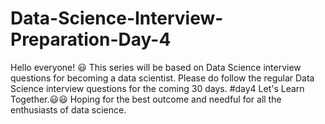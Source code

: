 # Data-Science-Interview-Preparation-Day-4
Hello everyone! 😃 This series will be based on Data Science interview questions for becoming a data scientist. Please do follow the regular Data Science interview questions for the coming 30 days. #day4 Let's Learn Together.😃😃 Hoping for the best outcome and needful for all the enthusiasts of data science.
